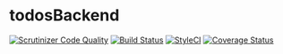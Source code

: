 # todosBackend
[![Scrutinizer Code Quality](https://scrutinizer-ci.com/g/manelgavalda/todosBackend/badges/quality-score.png?b=master)](https://scrutinizer-ci.com/g/manelgavalda/todosBackend/?branch=master)
[![Build Status](https://travis-ci.org/manelgavalda/todosBackend.svg?branch=master)](https://travis-ci.org/manelgavalda/todosBackend)
[![StyleCI](https://styleci.io/repos/71568885/shield?branch=master)](https://styleci.io/repos/71568885)
[![Coverage Status](https://coveralls.io/repos/github/manelgavalda/todosBackend/badge.svg?branch=master)](https://coveralls.io/github/manelgavalda/todosBackend?branch=master)